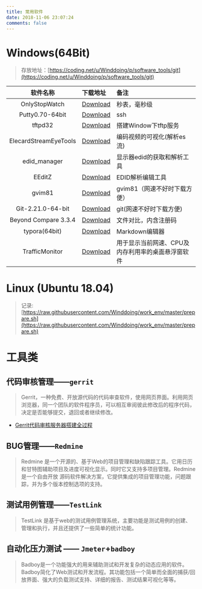 ```yaml
---
title: 常用软件
date: 2018-11-06 23:07:24
comments: false
---
```


# **Windows**(64Bit)
> 存放地址：[https://coding.net/u/Winddoing/p/software_tools/git](https://coding.net/u/Winddoing/p/software_tools/git)

|       软件名称        | 下载地址                                                                                             | 备注                         |
|:---------------------:|:-----------------------------------------------------------------------------------------------------|:-----------------------------|
|     OnlyStopWatch     | [Download](https://coding.net/u/Winddoing/p/software_tools/git/raw/master/OnlyStopWatch.exe)         | 秒表，毫秒级                 |
|    Putty0.70-64bit    | [Download](https://coding.net/u/Winddoing/p/software_tools/git/raw/master/putty.exe)                 | ssh                          |
|        tftpd32        | [Download](https://coding.net/u/Winddoing/p/software_tools/git/raw/master/tftpd32.exe)               | 搭建Window下tftp服务         |
| ElecardStreamEyeTools | [Download](https://coding.net/u/Winddoing/p/software_tools/git/raw/master/ElecardStreamEyeTools.rar) | 编码视频的可视化(解析es流)   |
|     edid_manager      | [Download](https://coding.net/u/Winddoing/p/software_tools/git/raw/master/edid_managerv1x0.zip)      | 显示器edid的获取和解析工具   |
|        EEditZ         | [Download](https://coding.net/u/Winddoing/p/software_tools/git/raw/master/setup_EEditZ-0p96.zip)     | EDID解析编辑工具             |
|        gvim81         | [Download](https://coding.net/u/Winddoing/p/software_tools/git/raw/master/gvim81.exe)                | gvim81（网速不好时下载方便） |
|   Git-2.21.0-64-bit   | [Download](https://coding.net/u/Winddoing/p/software_tools/git/raw/master/Git-2.21.0-64-bit.exe)     | git(网速不好时下载方便)      |
| Beyond Compare 3.3.4  | [Download](https://coding.net/u/Winddoing/p/software_tools/git/raw/master/beyondcompare3.3.4.zip)    | 文件对比，内含注册码         |
|     typora(64bit)     | [Download](https://coding.net/u/Winddoing/p/software_tools/git/raw/master/typora-setup-x64.exe)      | Markdown编辑器               |
| TrafficMonitor | [Download](https://github.com/zhongyang219/TrafficMonitor/releases)  | 用于显示当前网速、CPU及内存利用率的桌面悬浮窗软件  |

# **Linux** (Ubuntu 18.04)

> 记录:[https://raw.githubusercontent.com/Winddoing/work_env/master/prepare.sh](https://raw.githubusercontent.com/Winddoing/work_env/master/prepare.sh)


# **工具类**

## 代码审核管理——`gerrit`

>Gerrit，一种免费、开放源代码的代码审查软件，使用网页界面。利用网页浏览器，同一个团队的软件程序员，可以相互审阅彼此修改后的程序代码，决定是否能够提交，退回或者继续修改。

- [Gerrit代码审核服务器搭建全过程](https://blog.csdn.net/tq08g2z/article/details/78627653)

## BUG管理——`Redmine`

>Redmine 是一个开源的、基于Web的项目管理和缺陷跟踪工具。它用日历和甘特图辅助项目及进度可视化显示。同时它又支持多项目管理。Redmine是一个自由开放 源码软件解决方案，它提供集成的项目管理功能，问题跟踪，并为多个版本控制选项的支持。

## 测试用例管理——`TestLink`

>TestLink 是基于web的测试用例管理系统，主要功能是测试用例的创建、管理和执行，并且还提供了一些简单的统计功能。

## 自动化压力测试 —— `Jmeter`+`badboy`

> Badboy是一个功能强大的用来辅助测试和开发复杂的动态应用的软件。Badboy简化了Web测试和开发流程。其功能包括一个简单而全面的捕获/回放界面、强大的负载测试支持、详细的报告、测试结果可视化等等。
